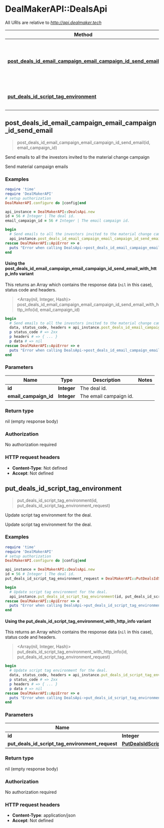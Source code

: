 # DealMakerAPI::DealsApi

All URIs are relative to *http://api.dealmaker.tech*

| Method | HTTP request | Description |
| ------ | ------------ | ----------- |
| [**post_deals_id_email_campaign_email_campaign_id_send_email**](DealsApi.md#post_deals_id_email_campaign_email_campaign_id_send_email) | **POST** /deals/{id}/email_campaign/{email_campaign_id}/send_email | Send emails to all the investors invited to the material change campaign |
| [**put_deals_id_script_tag_environment**](DealsApi.md#put_deals_id_script_tag_environment) | **PUT** /deals/{id}/script_tag_environment | Update script tag environment for the deal. |


## post_deals_id_email_campaign_email_campaign_id_send_email

> post_deals_id_email_campaign_email_campaign_id_send_email(id, email_campaign_id)

Send emails to all the investors invited to the material change campaign

Send material campaign emails

### Examples

```ruby
require 'time'
require 'DealMakerAPI'
# setup authorization
DealMakerAPI.configure do |config|end

api_instance = DealMakerAPI::DealsApi.new
id = 56 # Integer | The deal id.
email_campaign_id = 56 # Integer | The email campaign id.

begin
  # Send emails to all the investors invited to the material change campaign
  api_instance.post_deals_id_email_campaign_email_campaign_id_send_email(id, email_campaign_id)
rescue DealMakerAPI::ApiError => e
  puts "Error when calling DealsApi->post_deals_id_email_campaign_email_campaign_id_send_email: #{e}"
end
```

#### Using the post_deals_id_email_campaign_email_campaign_id_send_email_with_http_info variant

This returns an Array which contains the response data (`nil` in this case), status code and headers.

> <Array(nil, Integer, Hash)> post_deals_id_email_campaign_email_campaign_id_send_email_with_http_info(id, email_campaign_id)

```ruby
begin
  # Send emails to all the investors invited to the material change campaign
  data, status_code, headers = api_instance.post_deals_id_email_campaign_email_campaign_id_send_email_with_http_info(id, email_campaign_id)
  p status_code # => 2xx
  p headers # => { ... }
  p data # => nil
rescue DealMakerAPI::ApiError => e
  puts "Error when calling DealsApi->post_deals_id_email_campaign_email_campaign_id_send_email_with_http_info: #{e}"
end
```

### Parameters

| Name | Type | Description | Notes |
| ---- | ---- | ----------- | ----- |
| **id** | **Integer** | The deal id. |  |
| **email_campaign_id** | **Integer** | The email campaign id. |  |

### Return type

nil (empty response body)

### Authorization

No authorization required

### HTTP request headers

- **Content-Type**: Not defined
- **Accept**: Not defined


## put_deals_id_script_tag_environment

> put_deals_id_script_tag_environment(id, put_deals_id_script_tag_environment_request)

Update script tag environment for the deal.

Update script tag environment for the deal.

### Examples

```ruby
require 'time'
require 'DealMakerAPI'
# setup authorization
DealMakerAPI.configure do |config|end

api_instance = DealMakerAPI::DealsApi.new
id = 56 # Integer | The deal id.
put_deals_id_script_tag_environment_request = DealMakerAPI::PutDealsIdScriptTagEnvironmentRequest.new({is_production: false}) # PutDealsIdScriptTagEnvironmentRequest | 

begin
  # Update script tag environment for the deal.
  api_instance.put_deals_id_script_tag_environment(id, put_deals_id_script_tag_environment_request)
rescue DealMakerAPI::ApiError => e
  puts "Error when calling DealsApi->put_deals_id_script_tag_environment: #{e}"
end
```

#### Using the put_deals_id_script_tag_environment_with_http_info variant

This returns an Array which contains the response data (`nil` in this case), status code and headers.

> <Array(nil, Integer, Hash)> put_deals_id_script_tag_environment_with_http_info(id, put_deals_id_script_tag_environment_request)

```ruby
begin
  # Update script tag environment for the deal.
  data, status_code, headers = api_instance.put_deals_id_script_tag_environment_with_http_info(id, put_deals_id_script_tag_environment_request)
  p status_code # => 2xx
  p headers # => { ... }
  p data # => nil
rescue DealMakerAPI::ApiError => e
  puts "Error when calling DealsApi->put_deals_id_script_tag_environment_with_http_info: #{e}"
end
```

### Parameters

| Name | Type | Description | Notes |
| ---- | ---- | ----------- | ----- |
| **id** | **Integer** | The deal id. |  |
| **put_deals_id_script_tag_environment_request** | [**PutDealsIdScriptTagEnvironmentRequest**](PutDealsIdScriptTagEnvironmentRequest.md) |  |  |

### Return type

nil (empty response body)

### Authorization

No authorization required

### HTTP request headers

- **Content-Type**: application/json
- **Accept**: Not defined

